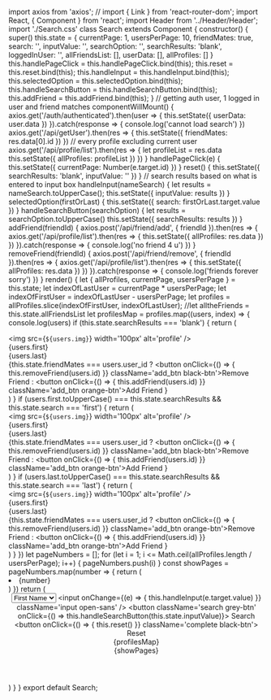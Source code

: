 import axios from 'axios';
// import { Link } from 'react-router-dom';
import React, { Component } from 'react';
import Header from '../Header/Header';
import './Search.css'
class Search extends Component {
    constructor() {
        super()
        this.state = {
            currentPage: 1,
            usersPerPage: 10,
            friendMates: true,
            search: '',
            inputValue: '',
            searchOption: '',
            searchResults: 'blank',
            loggedInUser: '',
            allFriendsList: [],
            userData: [],
            allProfiles: []
        }
        this.handlePageClick = this.handlePageClick.bind(this);
        this.reset = this.reset.bind(this);
        this.handleInput = this.handleInput.bind(this);
        this.selectedOption = this.selectedOption.bind(this);
        this.handleSearchButton = this.handleSearchButton.bind(this);
        this.addFriend = this.addFriend.bind(this);
    }
    // getting auth user, 1 logged in user and friend matches
    componentWillMount() {
        axios.get('/auth/authenticated').then(user => {
            this.setState({
                userData: user.data
            })
        }).catch(response => {
            console.log('cannot load search')
        })
        axios.get('/api/getUser').then(res => {
            this.setState({
                friendMates: res.data[0].id
            })
        })
        // every profile excluding current user
        axios.get('/api/profile/list').then(res => {
            let profileList = res.data
            this.setState({
                allProfiles: profileList
            })
        })
    }
    handlePageClick(e) {
        this.setState({
            currentPage: Number(e.target.id)
        })
    }
    reset() {
        this.setState({
            searchResults: 'blank',
            inputValue: ''
        })
    }
    // search results based on what is entered to input box
    handleInput(nameSearch) {
        let results = nameSearch.toUpperCase();
        this.setState({
            inputValue: results
        })
    }
    selectedOption(firstOrLast) {
        this.setState({
            search: firstOrLast.target.value
        })
    }
    handleSearchButton(searchOption) {
        let results = searchOption.toUpperCase()
        this.setState({
            searchResults: results
        })
    }
    addFriend(friendId) {
        axios.post('/api/friend/add', { friendId }).then(res => {
            axios.get('/api/profile/list').then(res => {
                this.setState({ allProfiles: res.data })
            })
        }).catch(response => {
            console.log('no friend 4 u')
        })
    }
    removeFriend(friendId) {
        axios.post('/api/friend/remove', { friendId }).then(res => {
            axios.get('/api/profile/list').then(res => {
                this.setState({ allProfiles: res.data })
            })
        }).catch(response => {
            console.log('friends forever sorry')
        })
    }
    render() {
        let { allProfiles, currentPage, usersPerPage } = this.state;
        let indexOfLastUser = currentPage * usersPerPage;
        let indexOfFirstUser = indexOfLastUser - usersPerPage;
        let profiles = allProfiles.slice(indexOfFirstUser, indexOfLastUser);
        //let alltheFriends = this.state.allFriendsList
        let profilesMap = profiles.map((users, index) => {
            console.log(users)
            if (this.state.searchResults === 'blank') {
                return (
                    <div key={index} className='profile_content content-container'>
                        <div className='list_left'>
                            <img src={`${users.img}`} width='100px' alt='profile' />
                        </div>
                        <div className='profile_name'>
                            {users.first}
                            <br />
                            {users.last}
                        </div>
                        {this.state.friendMates === users.user_id ?
                            <button onClick={() => { this.removeFriend(users.id) }} className='add_btn black-btn'>Remove Friend</button> :
                            <button onClick={() => { this.addFriend(users.id) }} className='add_btn orange-btn'>Add Friend</button>
                        }
                    </div>
                )
            }
            if (users.first.toUpperCase() === this.state.searchResults && this.state.search === 'first') {
                return (
                    <div key={index} className='profile_content content-container'>
                        <img src={`${users.img}`} width='100px' alt='profile' />
                        <div classNames='profile_name'>
                            {users.first}
                            <br />
                            {users.last}
                        </div>
                        {this.state.friendMates === users.user_id ?
                            <button onClick={() => { this.removeFriend(users.id) }} className='add_btn black-btn'>Remove Friend</button> :
                            <button onClick={() => { this.addFriend(users.id) }} className='add_btn orange-btn'>Add Friend</button>
                        }
                    </div>
                )
            }
            if (users.last.toUpperCase() === this.state.searchResults && this.state.search === 'last') {
                return (
                    <div key={index} className='profile_content content-container'>
                        <img src={`${users.img}`} width='100px' alt='profile' />
                        <div classNames='names'>
                            {users.first}
                            <br />
                            {users.last}
                        </div>
                        {this.state.friendMates === users.user_id ?
                            <button onClick={() => { this.removeFriend(users.id) }} className='add_btn orange-btn'>Remove Friend</button> :
                            <button onClick={() => { this.addFriend(users.id) }} className='add_btn orange-btn'>Add Friend</button>
                        }
                    </div>
                )
            }
        })
        let pageNumbers = [];
        for (let i = 1; i <= Math.ceil(allProfiles.length / usersPerPage); i++) {
            pageNumbers.push(i)
        }
        const showPages = pageNumbers.map(number => {
            return (
                <li
                    key={number}
                    id={number}
                    onClick={this.handlePageClick}
                >
                    {number}
                </li>
            )
        })
        return (
            <div className='search_container'>
                <Header page='Search' />
                <div className='search_parent'>
                    <div className='search_child content-container'>
                        <div className='child_top'>
                            <select onChange={this.selectedOption} className='select open-sans'>
                                <option value={''}>------------</option>
                                <option value='first'>First Name</option>
                                <option value='last'>Last Name</option>
                            </select>
                            <input onChange={(e) => { this.handleInput(e.target.value) }} className='input open-sans' />
                            <button className='search grey-btn' onClick={() => this.handleSearchButton(this.state.inputValue)}> Search </button>
                            <button onClick={() => { this.reset() }} className='complete black-btn'> Reset </button>
                        </div>
                        <div className='child_bottom'>
                            {profilesMap}
                        </div>
                        <div className='pages_div'>
                            <div className='numbers_div'>
                                {showPages}
                            </div>
                        </div>
                    </div>
                </div>
            </div>
        )
    }
}
export default Search;